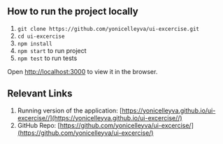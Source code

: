 ## How to run the project locally

1. `git clone https://github.com/yonicelleyva/ui-excercise.git`
2. `cd ui-excercise`
3. `npm install`
4. `npm start` to run project
5. `npm test` to run tests

Open [http://localhost:3000](http://localhost:3000) to view it in the browser.

## Relevant Links

1. Running version of the application: [https://yonicelleyva.github.io/ui-excercise//](https://yonicelleyva.github.io/ui-excercise//)
2. GitHub Repo: [https://github.com/yonicelleyva/ui-excercise/](https://github.com/yonicelleyva/ui-excercise/)